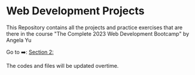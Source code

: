 # Web Development Projects
 
This Repository contains all the projects and practice exercises that are there in the course "The Complete 2023 Web Development Bootcamp" by Angela Yu

Go to ➡️: [Section 2:](./Section_2)<br />

The codes and files will be updated overtime.

